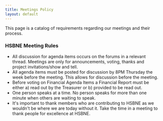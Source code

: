 ```yaml
---
title: Meetings Policy
layout: default
---
```


This page is a catalog of requirements regarding our meetings and their process.

### HSBNE Meeting Rules
* All discussion for agenda items occurs on the forums in a relevant thread. Meetings are only for announcements, voting, thanks and project invitations/show and tell.
* All agenda items must be posted for discussion by 8PM Thursday the week before the meeting. This allows for discussion before the meeting.
* Before voting on Financial Agenda Items a Financial Report must be either a) read out by the Treasurer or b) provided to be read out.
* One person speaks at a time. No person speaks for more than one minute when others are waiting to speak.
* It's important to thank members who are contributing to HSBNE as we wouldn't be where we are today without it. Take the time in a meeting to thank people for excellence at HSBNE.
